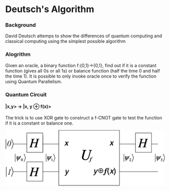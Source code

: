 # Deutsch's Algorithm

### Background
David Deutsch attemps to show the differences of quantum computing and classical computing using the simplest possible algorithm

### Alogrithm
Given an oracle, a binary function f:{0,1}->{0,1}, find out if it is a constant function (gives all 0s or all 1s) or balance function (half the time 0 and half the time 1). It is possible to only invoke oracle once to verify the function using Quantum Parallelism.

### Quantum Circuit

#### |x,y> -> |x, y ⊕ f(x)>
The trick is to use XOR gate to construct a f-CNOT gate to test the function if it is a constant or balance one.

![alt text](DeutschCircuit.png)
